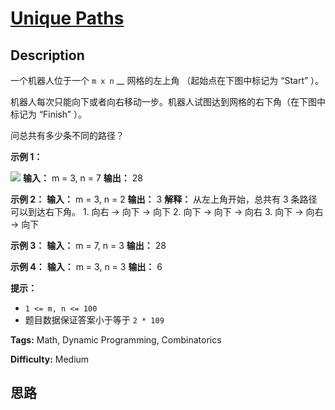 # [Unique Paths][title]

## Description

一个机器人位于一个 `m x n` __ 网格的左上角 （起始点在下图中标记为 “Start” ）。

机器人每次只能向下或者向右移动一步。机器人试图达到网格的右下角（在下图中标记为 “Finish” ）。

问总共有多少条不同的路径？

**示例 1：**

![](https://assets.leetcode.com/uploads/2018/10/22/robot_maze.png)
            **输入：** m = 3, n = 7    **输出：** 28

**示例 2：**
            **输入：** m = 3, n = 2    **输出：** 3    **解释：**    从左上角开始，总共有 3 条路径可以到达右下角。    1. 向右 -> 向下 -> 向下    2. 向下 -> 向下 -> 向右    3. 向下 -> 向右 -> 向下    

**示例 3：**
            **输入：** m = 7, n = 3    **输出：** 28    

**示例 4：**
            **输入：** m = 3, n = 3    **输出：** 6

**提示：**

  * `1 <= m, n <= 100`
  * 题目数据保证答案小于等于 `2 * 109`


**Tags:** Math, Dynamic Programming, Combinatorics

**Difficulty:** Medium

## 思路

[title]: https://leetcode-cn.com/problems/unique-paths
